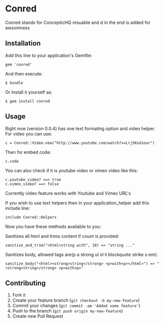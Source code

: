 # Conred

Conred stands for ConcepticHQ resuable and d in the end is added for awsomness

## Installation

Add this line to your application's Gemfile:

    gem 'conred'

And then execute:

    $ bundle

Or install it yourself as:

    $ gem install conred

## Usage

Right now (version 0.0.4) has one text formating option and video helper.
For video you can use:

    c = Conred::Video.new("http://www.youtube.com/watch?v=Lrj5Kxdzouc")
    
Then for embed code:
    
    c.code
    
You can also check if it is youtube video or vimeo video like this:

    c.youtube_video? ==> true
    c.vimeo_video? ==> false
Currently video feature works with Youtube and Vimeo URL's
    
If you wish to use text helpers then in your application_helper add this include line:

    include Conred::Helpers

Now you have these methods available to you:

Sanitizes all html and trims content if count is provided:
    
    sanitize_and_trim("<html>string with", 10) => "string ..."
    
Sanitizes body, allowed tags are(p a strong ul ol li blockquote strike u em):

    sanitize_body("<html><strong>string</strong> <p>with<p></html>") => "<strong>string</strong> <p>with<p>"


## Contributing

1. Fork it
2. Create your feature branch (`git checkout -b my-new-feature`)
3. Commit your changes (`git commit -am 'Added some feature'`)
4. Push to the branch (`git push origin my-new-feature`)
5. Create new Pull Request
